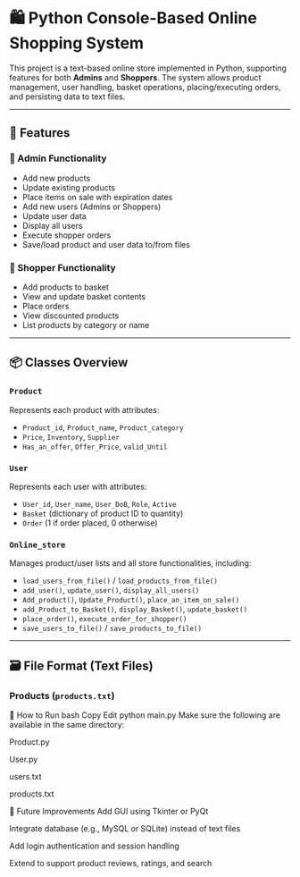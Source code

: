 # 🛍️ Python Console-Based Online Shopping System

This project is a text-based online store implemented in Python, supporting features for both **Admins** and **Shoppers**. The system allows product management, user handling, basket operations, placing/executing orders, and persisting data to text files.

---

## 🚀 Features

### 👤 Admin Functionality
- Add new products
- Update existing products
- Place items on sale with expiration dates
- Add new users (Admins or Shoppers)
- Update user data
- Display all users
- Execute shopper orders
- Save/load product and user data to/from files

### 🛒 Shopper Functionality
- Add products to basket
- View and update basket contents
- Place orders
- View discounted products
- List products by category or name

---

## 📦 Classes Overview

### `Product`
Represents each product with attributes:
- `Product_id`, `Product_name`, `Product_category`
- `Price`, `Inventory`, `Supplier`
- `Has_an_offer`, `Offer_Price`, `valid_Until`

### `User`
Represents each user with attributes:
- `User_id`, `User_name`, `User_DoB`, `Role`, `Active`
- `Basket` (dictionary of product ID to quantity)
- `Order` (1 if order placed, 0 otherwise)

### `Online_store`
Manages product/user lists and all store functionalities, including:
- `load_users_from_file()` / `load_products_from_file()`
- `add_user()`, `update_user()`, `display_all_users()`
- `Add_product()`, `Update_Product()`, `place_an_item_on_sale()`
- `add_Product_to_Basket()`, `display_Basket()`, `update_basket()`
- `place_order()`, `execute_order_for_shopper()`
- `save_users_to_file()` / `save_products_to_file()`

---

## 🗃️ File Format (Text Files)

### Products (`products.txt`)

💾 How to Run
bash
Copy
Edit
python main.py
Make sure the following are available in the same directory:

Product.py

User.py

users.txt

products.txt

🔐 Future Improvements
Add GUI using Tkinter or PyQt

Integrate database (e.g., MySQL or SQLite) instead of text files

Add login authentication and session handling

Extend to support product reviews, ratings, and search
